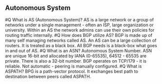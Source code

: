 ## Autonomous System

#Q What is AS (Autonomous System)?
AS is a large network or a group of networks under a single management - often an ISP, large organization or university. Within an AS the network admins can use their own policies for routing traffic internally.
#Q How does BGP utilize AS?
 BGP is made up of many self managing networks called AS. An AS can be a large collection of routers. It is treated as a black box. All BGP needs is a black-box what goes in and out of AS.
#Q What is an ASN?
Autonomous System Number.
 ASN are unique 16-bit and allocated by IANA (0-65535), 64512 - 65535 are private. There is also a 32-bit number.
 BGP operates on TCP/179 - it is reliable.
 Not automatic - peering is manually configured.
 #Q What is ASPATH?
 BPG is a path-vector protocol. It exchanges best path to destination between peers called ASPATH.